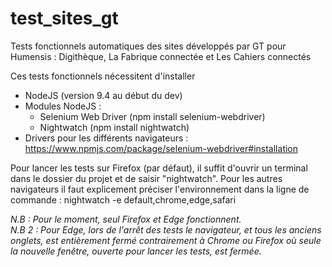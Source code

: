 # test_sites_gt
Tests fonctionnels automatiques des sites développés par GT pour Humensis : Digithèque, La Fabrique connectée et Les Cahiers connectés

Ces tests fonctionnels nécessitent d'installer 
* NodeJS (version 9.4 au début du dev)
* Modules NodeJS :
  * Selenium Web Driver (npm install selenium-webdriver)
  * Nightwatch (npm install nightwatch)
* Drivers pour les différents navigateurs : https://www.npmjs.com/package/selenium-webdriver#installation

Pour lancer les tests sur Firefox (par défaut), il suffit d'ouvrir un terminal dans le dossier du projet et de saisir "nightwatch".
Pour les autres navigateurs il faut explicement préciser l'environnement dans la ligne de commande :
nightwatch -e default,chrome,edge,safari

*N.B : Pour le moment, seul Firefox et Edge fonctionnent.*\
*N.B 2 : Pour Edge, lors de l'arrêt des tests le navigateur, et tous les anciens onglets, est entièrement fermé contrairement à Chrome ou Firefox où seule la nouvelle fenêtre, ouverte pour lancer les tests, est fermée.*
